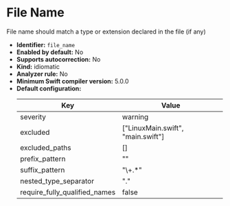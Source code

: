 # File Name

File name should match a type or extension declared in the file (if any)

* **Identifier:** `file_name`
* **Enabled by default:** No
* **Supports autocorrection:** No
* **Kind:** idiomatic
* **Analyzer rule:** No
* **Minimum Swift compiler version:** 5.0.0
* **Default configuration:**
  <table>
  <thead>
  <tr><th>Key</th><th>Value</th></tr>
  </thead>
  <tbody>
  <tr>
  <td>
  severity
  </td>
  <td>
  warning
  </td>
  </tr>
  <tr>
  <td>
  excluded
  </td>
  <td>
  [&quot;LinuxMain.swift&quot;, &quot;main.swift&quot;]
  </td>
  </tr>
  <tr>
  <td>
  excluded_paths
  </td>
  <td>
  []
  </td>
  </tr>
  <tr>
  <td>
  prefix_pattern
  </td>
  <td>
  &quot;&quot;
  </td>
  </tr>
  <tr>
  <td>
  suffix_pattern
  </td>
  <td>
  &quot;\+.*&quot;
  </td>
  </tr>
  <tr>
  <td>
  nested_type_separator
  </td>
  <td>
  &quot;.&quot;
  </td>
  </tr>
  <tr>
  <td>
  require_fully_qualified_names
  </td>
  <td>
  false
  </td>
  </tr>
  </tbody>
  </table>